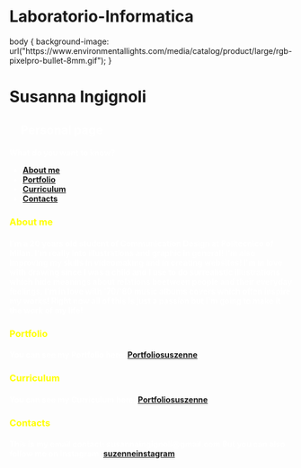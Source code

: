 # Laboratorio-Informatica
<html>
<head>
    <style>
<link rel="stylesheet" href="style.css">
    </style>
    </head>
body {
    background-image: url("https://www.environmentallights.com/media/catalog/product/large/rgb-pixelpro-bullet-8mm.gif");
}
<body>  
<h1>Susanna Ingignoli</h1>
<h2 style="color:white;margin-left:20px">Personal page</h2>

<p style="margin-left:20px">
<h4 style="color:white">What do you want to know?

<ul>
<li> <a href="#Aboutme">About me</a> </li>
<li> <a href="#Portfolio">Portfolio</a> </li>
<li> <a href="#Curriculum">Curriculum</a> </li>
<li> <a href="#Contacts">Contacts</a> </li>
</ul>

<p style="margin-left:20px">
<h3 style="color:yellow" id="About me">About me</h3>
<h4 style="color:white">I'm a 20 years old student of Communication Design at Politecnico of Milan. 
I'm really into illustrations and graphic in general!
I'm also improving my skills in videomaking and in creating websites!
I'm in love with drawing since I was a child and I use to do surrealistic illustrations which hide meanings about relations beetween people and their everyday feelings.
I'm in love with '70/'80 music albums covers which often inspire my works!
Right now all of this is just a passion but I'm going to make it the work of my life! 
</h4> 
</p>

<p style="margin-left:20px">
<h3 style="color:yellow" id="Portfolio">Portfolio</h3>
<h4 style="color:white">You can see my Portfolio here: <a href="https//:suszenneportfolio">Portfoliosuszenne</a>
</h4>
</p>

<p style="margin-left:20px">
<h3 style="color:yellow" id="Curriculum">Curriculum</h3>
<h4 style="color:white">You can see my Curriculum here: <a href="https//:suszennecurriculum">Portfoliosuszenne</a>
</h4>
</p>

<p style="margin-left:20px">
<h3 style="color:yellow" id="Contacts">Contacts</h3>
<h4 style="color:white">This is my email contact: susannaingignoli@gmail.com
But you can also follow me on Instagram: <a href="https://www.instagram.com/suszenne/">suzenneinstagram</a>
</h4>
</p>
</body>
</html>
